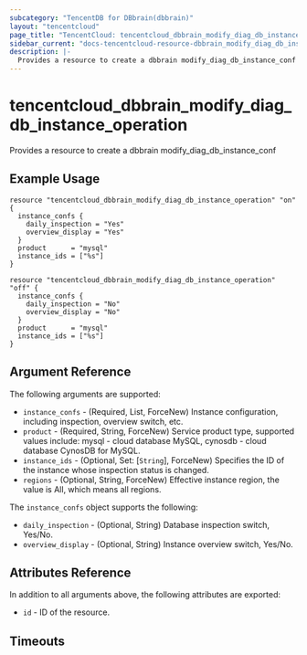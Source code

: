 ```yaml
---
subcategory: "TencentDB for DBbrain(dbbrain)"
layout: "tencentcloud"
page_title: "TencentCloud: tencentcloud_dbbrain_modify_diag_db_instance_operation"
sidebar_current: "docs-tencentcloud-resource-dbbrain_modify_diag_db_instance_operation"
description: |-
  Provides a resource to create a dbbrain modify_diag_db_instance_conf
---
```


# tencentcloud_dbbrain_modify_diag_db_instance_operation

Provides a resource to create a dbbrain modify_diag_db_instance_conf

## Example Usage

```hcl
resource "tencentcloud_dbbrain_modify_diag_db_instance_operation" "on" {
  instance_confs {
    daily_inspection = "Yes"
    overview_display = "Yes"
  }
  product      = "mysql"
  instance_ids = ["%s"]
}
```



```hcl
resource "tencentcloud_dbbrain_modify_diag_db_instance_operation" "off" {
  instance_confs {
    daily_inspection = "No"
    overview_display = "No"
  }
  product      = "mysql"
  instance_ids = ["%s"]
}
```

## Argument Reference

The following arguments are supported:

* `instance_confs` - (Required, List, ForceNew) Instance configuration, including inspection, overview switch, etc.
* `product` - (Required, String, ForceNew) Service product type, supported values include: mysql - cloud database MySQL, cynosdb - cloud database CynosDB for MySQL.
* `instance_ids` - (Optional, Set: [`String`], ForceNew) Specifies the ID of the instance whose inspection status is changed.
* `regions` - (Optional, String, ForceNew) Effective instance region, the value is All, which means all regions.

The `instance_confs` object supports the following:

* `daily_inspection` - (Optional, String) Database inspection switch, Yes/No.
* `overview_display` - (Optional, String) Instance overview switch, Yes/No.

## Attributes Reference

In addition to all arguments above, the following attributes are exported:

* `id` - ID of the resource.



## Timeouts

<no value>


